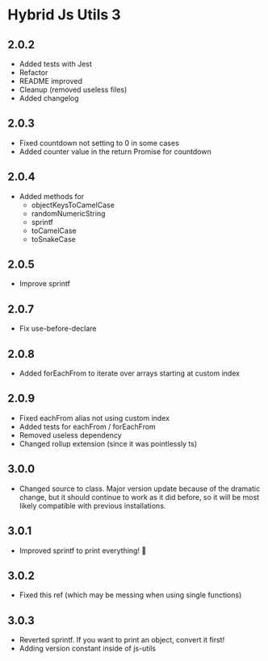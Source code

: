 # Hybrid Js Utils 3

## 2.0.2
* Added tests with Jest
* Refactor
* README improved
* Cleanup (removed useless files)
* Added changelog

## 2.0.3
* Fixed countdown not setting to 0 in some cases
* Added counter value in the return Promise for countdown

## 2.0.4
* Added methods for 
    * objectKeysToCamelCase
    * randomNumericString
    * sprintf
    * toCamelCase
    * toSnakeCase
    
## 2.0.5
* Improve sprintf

## 2.0.7
* Fix use-before-declare

## 2.0.8
* Added forEachFrom to iterate over arrays starting at custom index

## 2.0.9
* Fixed eachFrom alias not using custom index
* Added tests for eachFrom / forEachFrom
* Removed useless dependency
* Changed rollup extension (since it was pointlessly ts)

## 3.0.0
* Changed source to class. Major version update because of the dramatic change, but it should continue to work as it did before, so it will be most likely compatible with previous installations.

## 3.0.1
* Improved sprintf to print everything! 🎉

## 3.0.2
* Fixed this ref (which may be messing when using single functions)

## 3.0.3
* Reverted sprintf. If you want to print an object, convert it first!
* Adding version constant inside of js-utils
